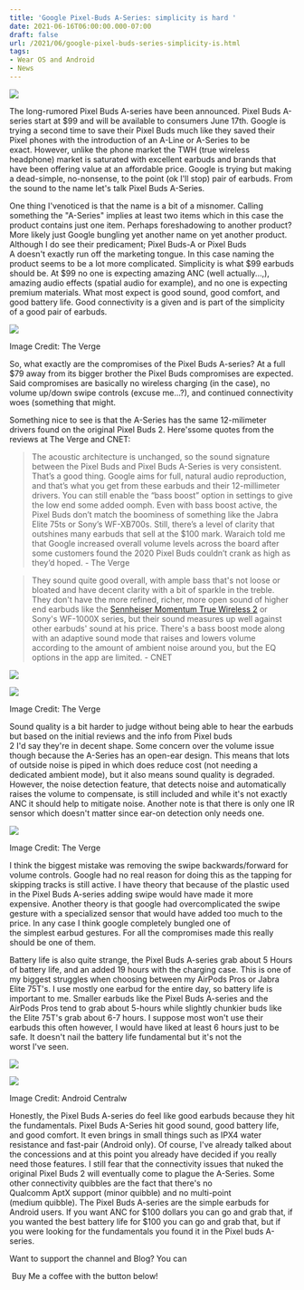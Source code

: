 ```yaml
---
title: 'Google Pixel-Buds A-Series: simplicity is hard '
date: 2021-06-16T06:00:00.000-07:00
draft: false
url: /2021/06/google-pixel-buds-series-simplicity-is.html
tags: 
- Wear OS and Android
- News
---
```


[![](https://1.bp.blogspot.com/-_oHhTz1jWC4/YLkzg04IogI/AAAAAAAAOkU/H7JU5t2Hvk0JsAmZhDjoh8MoubnybriswCNcBGAsYHQ/s16000/pixelbudsa.0.webp)](https://1.bp.blogspot.com/-_oHhTz1jWC4/YLkzg04IogI/AAAAAAAAOkU/H7JU5t2Hvk0JsAmZhDjoh8MoubnybriswCNcBGAsYHQ/s1820/pixelbudsa.0.webp)

  

The long-rumored Pixel Buds A-series have been announced. Pixel Buds A-series start at $99 and will be available to consumers June 17th. Google is trying a second time to save their Pixel Buds much like they saved their Pixel phones with the introduction of an A-Line or A-Series to be exact. However, unlike the phone market the TWH (true wireless headphone) market is saturated with excellent earbuds and brands that have been offering value at an affordable price. Google is trying but making a dead-simple, no-nonsense, to the point (ok I'll stop) pair of earbuds. From the sound to the name let's talk Pixel Buds A-Series. 

  

One thing I'venoticed is that the name is a bit of a misnomer. Calling something the "A-Series" implies at least two items which in this case the product contains just one item. Perhaps foreshadowing to another product? More likely just Google bungling yet another name on yet another product. Although I do see their predicament; Pixel Buds-A or Pixel Buds A doesn't exactly run off the marketing tongue. In this case naming the product seems to be a lot more complicated. Simplicity is what $99 earbuds should be. At $99 no one is expecting amazing ANC (well actually...,), amazing audio effects (spatial audio for example), and no one is expecting premium materials. What most expect is good sound, good comfort, and good battery life. Good connectivity is a given and is part of the simplicity of a good pair of earbuds.

  

[![](https://lh3.googleusercontent.com/-AJsBcpK33B4/YMPIA4yezLI/AAAAAAAAOq8/bTDiBdTGFE0HTf6cICr8_Fq6tG-jCih-QCNcBGAsYHQ/s16000/image.png)](https://lh3.googleusercontent.com/-AJsBcpK33B4/YMPIA4yezLI/AAAAAAAAOq8/bTDiBdTGFE0HTf6cICr8_Fq6tG-jCih-QCNcBGAsYHQ/image.png)

Image Credit: The Verge

  
  

  

So, what exactly are the compromises of the Pixel Buds A-series? At a full $79 away from its bigger brother the Pixel Buds compromises are expected. Said compromises are basically no wireless charging (in the case), no volume up/down swipe controls (excuse me...?), and continued connectivity woes (something that might. 

Something nice to see is that the A-Series has the same 12-milimeter drivers found on the original Pixel Buds 2. Here'ssome quotes from the reviews at The Verge and CNET:

> The acoustic architecture is unchanged, so the sound signature between the Pixel Buds and Pixel Buds A-Series is very consistent. That’s a good thing. Google aims for full, natural audio reproduction, and that’s what you get from these earbuds and their 12-millimeter drivers. You can still enable the “bass boost” option in settings to give the low end some added oomph. Even with bass boost active, the Pixel Buds don’t match the boominess of something like the Jabra Elite 75ts or Sony’s WF-XB700s. Still, there’s a level of clarity that outshines many earbuds that sell at the $100 mark. Waraich told me that Google increased overall volume levels across the board after some customers found the 2020 Pixel Buds couldn’t crank as high as they’d hoped. - The Verge

  

> They sound quite good overall, with ample bass that's not loose or bloated and have decent clarity with a bit of sparkle in the treble. They don't have the more refined, richer, more open sound of higher end earbuds like the [Sennheiser Momentum True Wireless 2](https://www.cnet.com/reviews/sennheiser-momentum-true-wireless-2-review/) or Sony's WF-1000X series, but their sound measures up well against other earbuds' sound at his price. There's a bass boost mode along with an adaptive sound mode that raises and lowers volume according to the amount of ambient noise around you, but the EQ options in the app are limited. - CNET

[![](https://lh3.googleusercontent.com/-8Wl8D44Hiig/YMS6YRmYg9I/AAAAAAAAOsI/pnEoUGsl_gsj3QsbdcrKaQTsH-RltbO2QCNcBGAsYHQ/image.png)](https://lh3.googleusercontent.com/-8Wl8D44Hiig/YMS6YRmYg9I/AAAAAAAAOsI/pnEoUGsl_gsj3QsbdcrKaQTsH-RltbO2QCNcBGAsYHQ/image.png)

  

[![](https://lh3.googleusercontent.com/-dsb1HavBfy8/YMS6Z3eV1rI/AAAAAAAAOsM/RqS9WnqOglEsekRbysTGP7ppzXcDmrSMACNcBGAsYHQ/s16000/image.png)](https://lh3.googleusercontent.com/-dsb1HavBfy8/YMS6Z3eV1rI/AAAAAAAAOsM/RqS9WnqOglEsekRbysTGP7ppzXcDmrSMACNcBGAsYHQ/image.png)

Image Credit: The Verge

  
  

Sound quality is a bit harder to judge without being able to hear the earbuds but based on the initial reviews and the info from Pixel buds 2 I'd say they're in decent shape. Some concern over the volume issue though because the A-Series has an open-ear design. This means that lots of outside noise is piped in which does reduce cost (not needing a dedicated ambient mode), but it also means sound quality is degraded. However, the noise detection feature, that detects noise and automatically raises the volume to compensate, is still included and while it's not exactly ANC it should help to mitigate noise. Another note is that there is only one IR sensor which doesn't matter since ear-on detection only needs one. 

[![](https://lh3.googleusercontent.com/-BXfM0Y2GOvE/YMPIO0PilqI/AAAAAAAAOrE/wNaNV59Wy90teeXWq9MNYylODgD_Qo9HgCNcBGAsYHQ/s16000/image.png)](https://lh3.googleusercontent.com/-BXfM0Y2GOvE/YMPIO0PilqI/AAAAAAAAOrE/wNaNV59Wy90teeXWq9MNYylODgD_Qo9HgCNcBGAsYHQ/image.png)

Image Credit: The Verge

  
  
  

I think the biggest mistake was removing the swipe backwards/forward for volume controls. Google had no real reason for doing this as the tapping for skipping tracks is still active. I have theory that because of the plastic used in the Pixel Buds A-series adding swipe would have made it more expensive. Another theory is that google had overcomplicated the swipe gesture with a specialized sensor that would have added too much to the price. In any case I think google completely bungled one of the simplest earbud gestures. For all the compromises made this really should be one of them. 

Battery life is also quite strange, the Pixel Buds A-series grab about 5 Hours of battery life, and an added 19 hours with the charging case. This is one of my biggest struggles when choosing between my AirPods Pros or Jabra Elite 75T's. I use mostly one earbud for the entire day, so battery life is important to me. Smaller earbuds like the Pixel Buds A-series and the AirPods Pros tend to grab about 5-hours while slightly chunkier buds like the Elite 75T's grab about 6-7 hours. I suppose most won't use their earbuds this often however, I would have liked at least 6 hours just to be safe. It doesn't nail the battery life fundamental but it's not the worst I've seen. 

[![](https://lh3.googleusercontent.com/-vKItweftIvA/YMPIaafW6cI/AAAAAAAAOrM/grqqcEG00ywUCO08BXfneYAs-CJoajx5QCNcBGAsYHQ/image.png)](https://lh3.googleusercontent.com/-vKItweftIvA/YMPIaafW6cI/AAAAAAAAOrM/grqqcEG00ywUCO08BXfneYAs-CJoajx5QCNcBGAsYHQ/image.png)

[![](https://lh3.googleusercontent.com/-TCM_bpvFgCI/YMPIbiHcGhI/AAAAAAAAOrQ/FmEoAX4ztqcwYJKrZnib1BGzWC-tK8V6ACNcBGAsYHQ/s16000/image.png)](https://lh3.googleusercontent.com/-TCM_bpvFgCI/YMPIbiHcGhI/AAAAAAAAOrQ/FmEoAX4ztqcwYJKrZnib1BGzWC-tK8V6ACNcBGAsYHQ/image.png)

Image Credit: Android Centralw

  
  
  

Honestly, the Pixel Buds A-series do feel like good earbuds because they hit the fundamentals. Pixel Buds A-Series hit good sound, good battery life, and good comfort. It even brings in small things such as IPX4 water resistance and fast-pair (Android only). Of course, I've already talked about the concessions and at this point you already have decided if you really need those features. I still fear that the connectivity issues that nuked the original Pixel Buds 2 will eventually come to plague the A-Series. Some other connectivity quibbles are the fact that there's no Qualcomm AptX support (minor quibble) and no multi-point (medium quibble). The Pixel Buds A-series are the simple earbuds for Android users. If you want ANC for $100 dollars you can go and grab that, if you wanted the best battery life for $100 you can go and grab that, but if you were looking for the fundamentals you found it in the Pixel buds A-series.

Want to support the channel and Blog? You can

  

 Buy Me a coffee with the button below!
